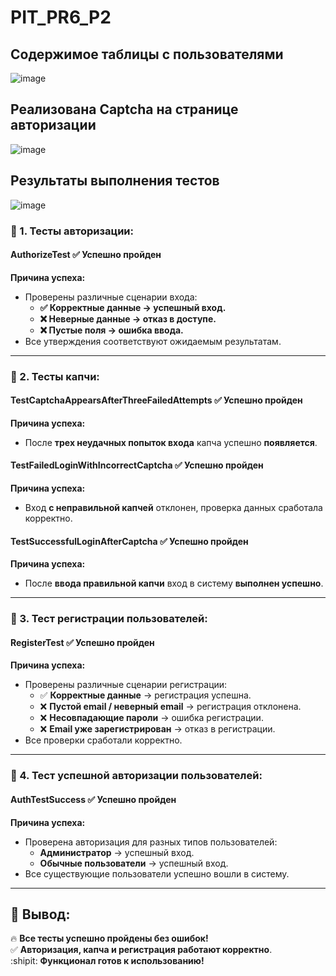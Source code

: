 # PIT_PR6_P2

## Cодержимое таблицы с пользователями

![image](https://github.com/user-attachments/assets/3aaebcc4-d53b-4cbf-a5ed-5e57658bae03)

## Реализована Сaptcha на странице авторизации

![image](https://github.com/user-attachments/assets/287db067-c37e-4583-aa05-ca45307005dd)

## Результаты выполнения тестов

![image](https://github.com/user-attachments/assets/3b57ee5a-84a5-417c-9c58-d677754d4789)

### 🔹 1. Тесты авторизации:
#### **AuthorizeTest** ✅ Успешно пройден  
**Причина успеха:**  
- Проверены различные сценарии входа:  
  - **✅ Корректные данные → успешный вход.**  
  - **❌ Неверные данные → отказ в доступе.**  
  - **❌ Пустые поля → ошибка ввода.**  
- Все утверждения соответствуют ожидаемым результатам.

---

### 🔹 2. Тесты капчи:
#### **TestCaptchaAppearsAfterThreeFailedAttempts** ✅ Успешно пройден  
**Причина успеха:**  
- После **трех неудачных попыток входа** капча успешно **появляется**.  

#### **TestFailedLoginWithIncorrectCaptcha** ✅ Успешно пройден  
**Причина успеха:**  
- Вход **с неправильной капчей** отклонен, проверка данных сработала корректно.  

#### **TestSuccessfulLoginAfterCaptcha** ✅ Успешно пройден  
**Причина успеха:**  
- После **ввода правильной капчи** вход в систему **выполнен успешно**.

---

### 🔹 3. Тест регистрации пользователей:
#### **RegisterTest** ✅ Успешно пройден  
**Причина успеха:**  
- Проверены различные сценарии регистрации:  
  - ✅ **Корректные данные** → регистрация успешна.  
  - ❌ **Пустой email / неверный email** → регистрация отклонена.  
  - ❌ **Несовпадающие пароли** → ошибка регистрации.  
  - ❌ **Email уже зарегистрирован** → отказ в регистрации.  
- Все проверки сработали корректно.  

---

### 🔹 4. Тест успешной авторизации пользователей:
#### **AuthTestSuccess** ✅ Успешно пройден  
**Причина успеха:**  
- Проверена авторизация для разных типов пользователей:  
  - **Администратор** → успешный вход.  
  - **Обычные пользователи** → успешный вход.  
- Все существующие пользователи успешно вошли в систему.

---

## 🎯 Вывод:
🔥 **Все тесты успешно пройдены без ошибок!**  
✅ **Авторизация, капча и регистрация работают корректно**.  
:shipit: **Функционал готов к использованию!**  
